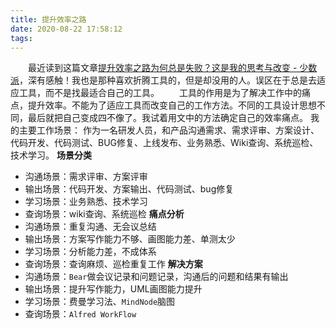 ```yaml
---
title: 提升效率之路
date: 2020-08-22 17:58:12
tags:
---
```


　　最近读到这篇文章[提升效率之路为何总是失败？这是我的思考与改变 - 少数派](https://sspai.com/post/60079)，深有感触！我也是那种喜欢折腾工具的，但是却没用的人。误区在于总是去适应工具，而不是找最适合自己的工具。
　　工具的作用是为了解决工作中的痛点，提升效率。不能为了适应工具而改变自己的工作方法。不同的工具设计思想不同，最后就把自己变成四不像了。我试着用文中的方法确定自己的效率痛点。
我的主要工作场景：
    作为一名研发人员，和产品沟通需求、需求评审、方案设计、代码开发、代码测试、BUG修复、上线发布、业务熟悉、Wiki查询、系统巡检、技术学习。
**场景分类**
* 沟通场景：需求评审、方案评审
* 输出场景：代码开发、方案输出、代码测试、bug修复
* 学习场景：业务熟悉、技术学习
* 查询场景：wiki查询、系统巡检
**痛点分析**
* 沟通场景：重复沟通、无会议总结
* 输出场景：方案写作能力不够、画图能力差、单测太少
* 学习场景：分析能力差，不成体系
* 查询场景：查询麻烦、巡检重复工作
**解决方案**
* 沟通场景：`Bear`做会议记录和问题记录，沟通后的问题和结果有输出
* 输出场景：提升写作能力，UML画图能力提升
* 学习场景：费曼学习法、`MindNode`脑图
* 查询场景：`Alfred WorkFlow`